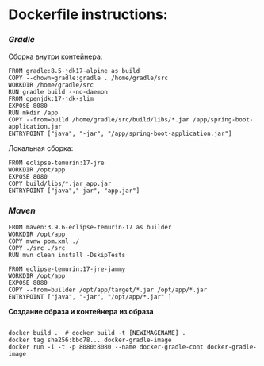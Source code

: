 # Dockerfile instructions:

### ___**Gradle**___

Сборка внутри контейнера:
```shell
FROM gradle:8.5-jdk17-alpine as build
COPY --chown=gradle:gradle . /home/gradle/src
WORKDIR /home/gradle/src
RUN gradle build --no-daemon
FROM openjdk:17-jdk-slim
EXPOSE 8080
RUN mkdir /app
COPY --from=build /home/gradle/src/build/libs/*.jar /app/spring-boot-application.jar
ENTRYPOINT ["java", "-jar", "/app/spring-boot-application.jar"]
```
Локальная сборка:
```shell
FROM eclipse-temurin:17-jre
WORKDIR /opt/app
EXPOSE 8080
COPY build/libs/*.jar app.jar
ENTRYPOINT ["java","-jar", "app.jar"]
```

### ___**Maven**___

```shell
FROM maven:3.9.6-eclipse-temurin-17 as builder
WORKDIR /opt/app
COPY mvnw pom.xml ./
COPY ./src ./src
RUN mvn clean install -DskipTests

FROM eclipse-temurin:17-jre-jammy
WORKDIR /opt/app
EXPOSE 8080
COPY --from=builder /opt/app/target/*.jar /opt/app/*.jar
ENTRYPOINT ["java", "-jar", "/opt/app/*.jar" ]
```

__Создание образа и контейнера из образа__

```shell

docker build .  # docker build -t [NEWIMAGENAME] .
docker tag sha256:bbd78... docker-gradle-image
docker run -i -t -p 8080:8080 --name docker-gradle-cont docker-gradle-image
```
